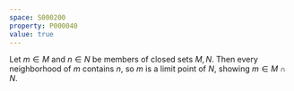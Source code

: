 ```yaml
---
space: S000200
property: P000040
value: true
---
```


Let $m\in M$ and $n\in N$ be members of closed sets $M,N$.
Then every neighborhood of $m$ contains $n$, so $m$ is a
limit point of $N$, showing $m\in M\cap N$.
